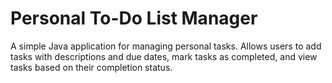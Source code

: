 # Personal To-Do List Manager
 A simple Java application for managing personal tasks. Allows users to add tasks with descriptions and due dates, mark tasks as completed, and view tasks based on their completion status.
